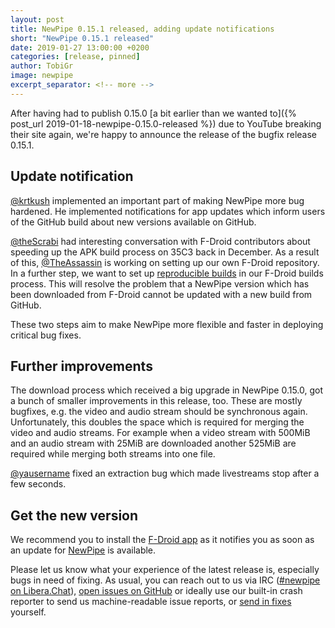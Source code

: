 ```yaml
---
layout: post
title: NewPipe 0.15.1 released, adding update notifications
short: "NewPipe 0.15.1 released"
date: 2019-01-27 13:00:00 +0200
categories: [release, pinned]
author: TobiGr
image: newpipe
excerpt_separator: <!-- more -->
---
```


After having had to publish 0.15.0 [a bit earlier than we wanted to]({% post_url 2019-01-18-newpipe-0.15.0-released %}) due to YouTube breaking their site again, we're happy to announce the release of the bugfix release 0.15.1.

<!-- more -->


## Update notification
[@krtkush](https://github.com/krtkush) implemented an important part of making NewPipe more bug hardened. He implemented notifications for app updates which inform users of the GitHub build about new versions available on GitHub.

[@theScrabi](https://github.com/theScrabi) had interesting conversation with F-Droid contributors about speeding up the APK build process on 35C3 back in December. As a result of this, [@TheAssassin](https://github.com/theAssasin) is working on setting up our own F-Droid repository. In a further step, we want to set up [reproducible builds](https://f-droid.org/docs/Reproducible_Builds/) in our F-Droid builds process. This will resolve the problem that a NewPipe version which has been downloaded from F-Droid cannot be updated with a new build from GitHub.

These two steps aim to make NewPipe more flexible and faster in deploying critical bug fixes.


## Further improvements
The download process which received a big upgrade in NewPipe 0.15.0, got a bunch of smaller improvements in this release, too. These are mostly bugfixes, e.g. the video and audio stream should be synchronous again. Unfortunately, this doubles the space which is required for merging the video and audio streams. For example when a video stream with 500MiB and an audio stream with 25MiB are downloaded another 525MiB are required while merging both streams into one file.

[@yausername](https://github.com/yausername) fixed an extraction bug which made livestreams stop after a few seconds.


## Get the new version

We recommend you to install the [F-Droid app](https://f-droid.org/) as it notifies you as soon as an update for [NewPipe](https://f-droid.org/packages/org.schabi.newpipe/) is available.

Please let us know what your experience of the latest release is, especially bugs in need of fixing. As usual, you can reach out to us via IRC ([#newpipe on Libera.Chat](ircs://irc.libera.chat:6697/newpipe)), [open issues on GitHub](https://github.com/TeamNewPipe/NewPipe/issues/new) or ideally use our built-in crash reporter to send us machine-readable issue reports, or [send in fixes](https://github.com/TeamNewPipe/NewPipe/blob/dev/.github/CONTRIBUTING.md#bug-fixing) yourself.

